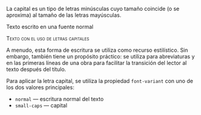 La capital es un tipo de letras minúsculas cuyo tamaño coincide (o se aproxima) al tamaño de las letras mayúsculas.

<div class="hexlet-basics-example my-3">
  <p>Texto escrito en una fuente normal</p>
  <p style="font-variant: small-caps" class="m-0">Texto con el uso de letras capitales</p>
</div>

A menudo, esta forma de escritura se utiliza como recurso estilístico. Sin embargo, también tiene un propósito práctico: se utiliza para abreviaturas y en las primeras líneas de una obra para facilitar la transición del lector al texto después del título.

Para aplicar la letra capital, se utiliza la propiedad `font-variant` con uno de los dos valores principales:

* `normal` — escritura normal del texto
* `small-caps` — capital
